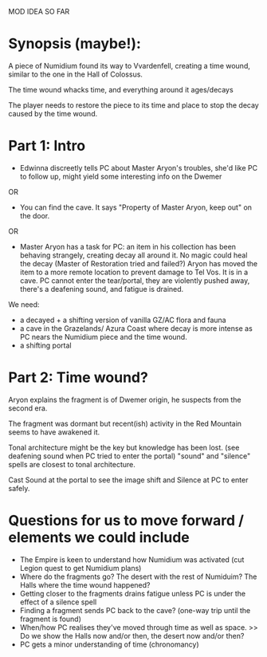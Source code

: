 MOD IDEA SO FAR
# Synopsis (maybe!):
A piece of Numidium found its way to Vvardenfell, creating a time wound, similar to the one in the Hall of Colossus.

The time wound whacks time, and everything around it ages/decays

The player needs to restore the piece to its time and place to stop the decay caused by the time wound.

# Part 1: Intro
- Edwinna discreetly tells PC about Master Aryon's troubles, she'd like PC to follow up, might yield some interesting info on the Dwemer

OR
- You can find the cave. It says "Property of Master Aryon, keep out" on the door.

OR
- Master Aryon has a task for PC: an item in his collection has been behaving strangely, creating decay all around it.
No magic could heal the decay (Master of Restoration tried and failed?)
Aryon has moved the item to a more remote location to prevent damage to Tel Vos. It is in a cave.
PC cannot enter the tear/portal, they are violently pushed away, there's a deafening sound,  and fatigue is drained.

We need:
- a decayed + a shifting version of vanilla GZ/AC flora and fauna
- a cave in the Grazelands/ Azura Coast where decay is more intense as PC nears the Numidium piece and the time wound.
- a shifting portal

# Part 2: Time wound?
Aryon explains the fragment is of Dwemer origin, he suspects from the second era.

The fragment was dormant but recent(ish) activity in the Red Mountain seems to have awakened it.

Tonal architecture might be the key but knowledge has been lost. (see deafening sound when PC tried to enter the portal)
 "sound" and "silence" spells are closest to tonal architecture.
 
Cast Sound at the portal to see the image shift and Silence at PC to enter safely.

# Questions for us to move forward / elements we could include
- The Empire is keen to understand how Numidium was activated (cut Legion quest to get Numidium plans)
- Where do the fragments go? The desert with the rest of Numiduim? The Halls where the time wound happened?
- Getting closer to the fragments drains fatigue unless PC is under the effect of a silence spell
- Finding a fragment sends PC back to the cave? (one-way trip until the fragment is found)
- When/how PC realises they've moved through time as well as space. >> Do we show the Halls now and/or then, the desert now and/or then?
- PC gets a minor understanding of time (chronomancy)
